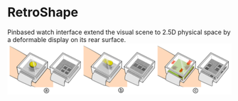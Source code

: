 # RetroShape
Pinbased watch interface extend the visual scene to 2.5D physical space by a deformable display on its rear surface.
<img src="intro.png"/>
